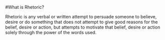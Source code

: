 #What is Rhetoric?

Rhetoric is any verbal or written attempt to persuade someone to believe, desire or do something that does not attempt to give good reasons for the belief, desire or action, but attempts to motivate that belief, desire or action solely through the power of the words used.